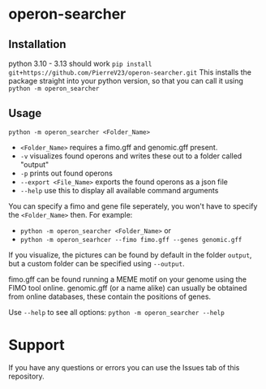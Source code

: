 # operon-searcher

## Installation
python 3.10 - 3.13 should work
`pip install git+https://github.com/PierreV23/operon-searcher.git`
This installs the package straight into your python version, so that you can call it using `python -m operon_searcher`

## Usage
`python -m operon_searcher <Folder_Name>`
- `<Folder_Name>` requires a fimo.gff and genomic.gff present.
- `-v` visualizes found operons and writes these out to a folder called "output"
- `-p` prints out found operons
- `--export <File_Name>` exports the found operons as a json file
- `--help` use this to display all available command arguments

You can specify a fimo and gene file seperately, you won't have to specify the `<Folder_Name>` then. For example:
- `python -m operon_searcher <Folder_Name>`
or
- `python -m operon_searhcer --fimo fimo.gff --genes genomic.gff`

If you visualize, the pictures can be found by default in the folder `output`, but a custom folder can be specified using `--output`.

fimo.gff can be found running a MEME motif on your genome using the FIMO tool online. genomic.gff (or a name alike) can usually be obtained from online databases, these contain the positions of genes.

Use `--help` to see all options: `python -m operon_searcher --help`


# Support
If you have any questions or errors you can use the Issues tab of this repository.